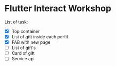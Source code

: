 # Flutter Interact Workshop

List of task:

- [x] Top container
- [x] List of gift inside each perfil
- [x] FAB with new page
- [ ] List of gift´s 
- [ ] Card of gift
- [ ] Service api
